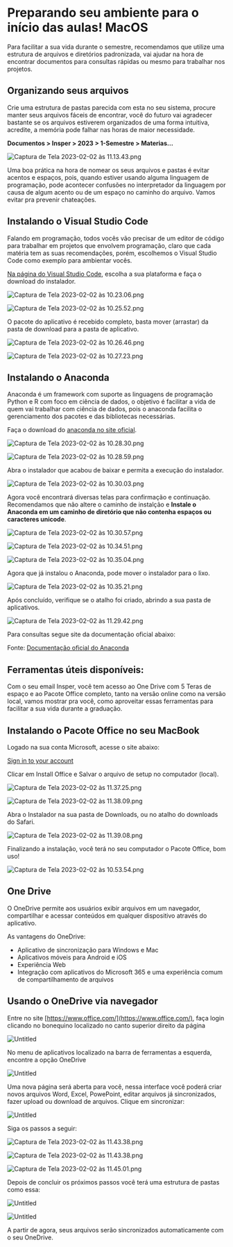# Preparando seu ambiente para o início das aulas! MacOS

Para facilitar a sua vida durante o semestre, recomendamos que utilize uma estrutura de arquivos e diretórios padronizada, vai ajudar na hora de encontrar documentos para consultas rápidas ou mesmo para trabalhar nos projetos. 

## Organizando seus arquivos

Crie uma estrutura de pastas parecida com esta no seu sistema, procure manter seus arquivos fáceis de encontrar, você do futuro vai agradecer bastante se os arquivos estiverem organizados de uma forma intuitiva, acredite, a memória pode falhar nas horas de maior necessidade.

**Documentos > Insper > 2023 > 1-Semestre > Materias…**

![Captura de Tela 2023-02-02 às 11.13.43.png](img_mac/Captura_de_Tela_2023-02-02_as_11.13.43.png)

Uma boa prática na hora de nomear os seus arquivos e pastas é evitar acentos e espaços, pois, quando estiver usando alguma linguagem de programação, pode acontecer confusões no interpretador da linguagem por causa de algum acento ou de um espaço no caminho do arquivo. Vamos evitar pra prevenir chateações.

## Instalando o Visual Studio Code

Falando em programação, todos vocês vão precisar de um editor de código para trabalhar em projetos que envolvem programação, claro que cada matéria tem as suas recomendações, porém, escolhemos o Visual Studio Code como exemplo para ambientar vocês.

[Na página do Visual Studio Code](https://visualstudio.microsoft.com/), escolha a sua plataforma e faça o download do instalador.

![Captura de Tela 2023-02-02 às 10.23.06.png](img_mac/Captura_de_Tela_2023-02-02_as_10.23.06.png)

![Captura de Tela 2023-02-02 às 10.25.52.png](img_mac/Captura_de_Tela_2023-02-02_as_10.25.52.png)

O pacote do aplicativo é recebido completo, basta mover (arrastar) da pasta de download para a pasta de aplicativo.

![Captura de Tela 2023-02-02 às 10.26.46.png](img_mac/Captura_de_Tela_2023-02-02_as_10.26.46.png)

![Captura de Tela 2023-02-02 às 10.27.23.png](img_mac/Captura_de_Tela_2023-02-02_as_10.27.23.png)

## Instalando o Anaconda

Anaconda é um framework com suporte as linguagens de programação Python e R com foco em ciência de dados, o objetivo é facilitar a vida de quem vai trabalhar com ciência de dados, pois o anaconda facilita o gerenciamento dos pacotes e das bibliotecas necessárias.

Faça o download do [anaconda no site oficial](https://www.anaconda.com/).

![Captura de Tela 2023-02-02 às 10.28.30.png](img_mac/Captura_de_Tela_2023-02-02_as_10.28.30.png)

![Captura de Tela 2023-02-02 às 10.28.59.png](img_mac/Captura_de_Tela_2023-02-02_as_10.28.59.png)

Abra o instalador que acabou de baixar e permita a execução do instalador.

![Captura de Tela 2023-02-02 às 10.30.03.png](img_mac/Captura_de_Tela_2023-02-02_as_10.30.03.png)

Agora você encontrará diversas telas para confirmação e continuação. Recomendamos que não altere o caminho de instalção e  **Instale o Anaconda em um caminho de diretório que não contenha espaços ou caracteres unicode**.

![Captura de Tela 2023-02-02 às 10.30.57.png](img_mac/Captura_de_Tela_2023-02-02_as_10.30.57.png)

![Captura de Tela 2023-02-02 às 10.34.51.png](img_mac/Captura_de_Tela_2023-02-02_as_10.34.51.png)

![Captura de Tela 2023-02-02 às 10.35.04.png](img_mac/Captura_de_Tela_2023-02-02_as_10.35.04.png)

Agora que já instalou o Anaconda, pode mover o instalador para o lixo.

![Captura de Tela 2023-02-02 às 10.35.21.png](img_mac/Captura_de_Tela_2023-02-02_as_10.35.21.png)

Após concluído, verifique se o atalho foi criado, abrindo a sua pasta de aplicativos.

![Captura de Tela 2023-02-02 às 11.29.42.png](img_mac/Captura_de_Tela_2023-02-02_as_11.29.42.png)

Para consultas segue site da documentação oficial abaixo:

Fonte: [Documentação oficial do Anaconda](https://docs.anaconda.com/anaconda/install/windows/)

## Ferramentas úteis disponíveis:

Com o seu email Insper, você tem acesso ao One Drive com 5 Teras de espaço e ao Pacote Office completo, tanto na versão online como na versão local, vamos mostrar pra você, como aproveitar essas ferramentas para facilitar a sua vida durante a graduação.

## Instalando o Pacote Office no seu MacBook

Logado na sua conta Microsoft, acesse o site abaixo:

[Sign in to your account](https://portal.office.com/Account#installs)

Clicar em Install Office e Salvar o arquivo de setup no computador (local).

![Captura de Tela 2023-02-02 às 11.37.25.png](img_mac/Captura_de_Tela_2023-02-02_as_11.37.25.png)

![Captura de Tela 2023-02-02 às 11.38.09.png](img_mac/Captura_de_Tela_2023-02-02_as_11.38.09.png)

Abra o Instalador na sua pasta de Downloads, ou no atalho do downloads do Safari.

![Captura de Tela 2023-02-02 às 11.39.08.png](img_mac/Captura_de_Tela_2023-02-02_as_11.39.08.png)

Finalizando a instalação, você terá no seu computador o Pacote Office, bom uso!

![Captura de Tela 2023-02-02 às 10.53.54.png](img_mac/Captura_de_Tela_2023-02-02_as_10.53.54.png)

## One Drive

O OneDrive permite aos usuários exibir arquivos em um navegador, compartilhar e acessar conteúdos em qualquer dispositivo através do aplicativo.

As vantagens do OneDrive:

- Aplicativo de sincronização para Windows e Mac
- Aplicativos móveis para Android e iOS
- Experiência  Web
- Integração com aplicativos do Microsoft 365 e uma experiência comum de compartilhamento de arquivos

## **Usando o OneDrive via navegador**

Entre no site [https://www.office.com/](https://www.office.com/), faça login clicando no bonequino localizado no canto superior direito da página

![Untitled](img_mac/0.png)

No menu de aplicativos localizado na barra de ferramentas a esquerda, encontre a opção OneDrive

![Untitled](img_mac/1.png)

Uma nova página será aberta para você, nessa interface você poderá criar novos arquivos Word, Excel, PowePoint, editar arquivos já sincronizados, fazer upload ou download de arquivos. Clique em sincronizar:

![Untitled](img_mac/2.png)

Siga os passos a seguir:

![Captura de Tela 2023-02-02 às 11.43.38.png](img_mac/Captura_de_Tela_2023-02-02_as_11.43.38.png)

![Captura de Tela 2023-02-02 às 11.43.38.png](img_mac/Captura_de_Tela_2023-02-02_as_11.43.38%201.png)

![Captura de Tela 2023-02-02 às 11.45.01.png](img_mac/Captura_de_Tela_2023-02-02_as_11.45.01.png)

Depois de concluir os próximos passos você terá uma estrutura de pastas como essa:

![Untitled](img_mac/3.png)

![Untitled](img_mac/4.png)

A partir de agora, seus arquivos serão sincronizados automaticamente com o seu OneDrive.